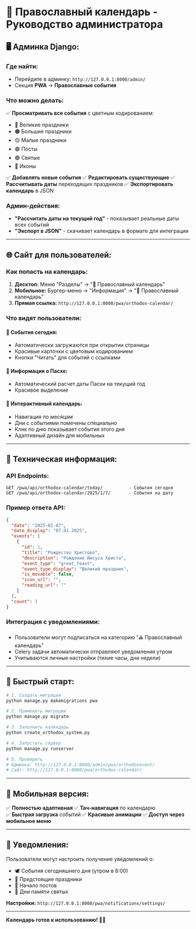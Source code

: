 # 📅 Православный календарь - Руководство администратора

## 🖥️ **Админка Django:**

### **Где найти:**
- Перейдите в админку: `http://127.0.0.1:8000/admin/`
- Секция **PWA** → **Православные события**

### **Что можно делать:**
✅ **Просматривать все события** с цветным кодированием:
- 🔴 Великие праздники 
- 🟠 Большие праздники
- 🟡 Малые праздники  
- 🟣 Посты
- 🟢 Святые
- 🔵 Иконы

✅ **Добавлять новые события**
✅ **Редактировать существующие** 
✅ **Рассчитывать даты** переходящих праздников
✅ **Экспортировать календарь** в JSON

### **Админ-действия:**
- **"Рассчитать даты на текущий год"** - показывает реальные даты всех событий
- **"Экспорт в JSON"** - скачивает календарь в формате для интеграции

---

## 🌐 **Сайт для пользователей:**

### **Как попасть на календарь:**
1. **Десктоп:** Меню "Разделы" → "📅 Православный календарь"
2. **Мобильное:** Бургер-меню → "Информация" → "📅 Православный календарь"
3. **Прямая ссылка:** `http://127.0.0.1:8000/pwa/orthodox-calendar/`

### **Что видят пользователи:**

#### **📅 События сегодня:**
- Автоматически загружаются при открытии страницы
- Красивые карточки с цветовым кодированием
- Кнопки "Читать" для событий с ссылками

#### **🥚 Информация о Пасхе:**
- Автоматический расчет даты Пасхи на текущий год
- Красивое выделение

#### **📆 Интерактивный календарь:**
- Навигация по месяцам
- Дни с событиями помечены специально
- Клик по дню показывает события этого дня
- Адаптивный дизайн для мобильных

---

## 🔧 **Техническая информация:**

### **API Endpoints:**
```
GET /pwa/api/orthodox-calendar/today/          - События сегодня
GET /pwa/api/orthodox-calendar/2025/1/7/       - События на дату
```

### **Пример ответа API:**
```json
{
  "date": "2025-01-07",
  "date_display": "07.01.2025", 
  "events": [
    {
      "id": 1,
      "title": "Рождество Христово",
      "description": "Рождение Иисуса Христа",
      "event_type": "great_feast",
      "event_type_display": "Великий праздник",
      "is_movable": false,
      "icon_url": "",
      "reading_url": ""
    }
  ],
  "count": 1
}
```

### **Интеграция с уведомлениями:**
- Пользователи могут подписаться на категорию "⛪ Православный календарь"
- Celery задачи автоматически отправляют уведомления утром
- Учитываются личные настройки (тихие часы, дни недели)

---

## 🎯 **Быстрый старт:**

```bash
# 1. Создать миграции
python manage.py makemigrations pwa

# 2. Применить миграции  
python manage.py migrate

# 3. Заполнить календарь
python create_orthodox_system.py

# 4. Запустить сервер
python manage.py runserver

# 5. Проверить
# Админка: http://127.0.0.1:8000/admin/pwa/orthodoxevent/
# Сайт: http://127.0.0.1:8000/pwa/orthodox-calendar/
```

---

## 📱 **Мобильная версия:**

✅ **Полностью адаптивная**
✅ **Тач-навигация** по календарю  
✅ **Быстрая загрузка** событий
✅ **Красивые анимации**
✅ **Доступ через мобильное меню**

---

## 🔔 **Уведомления:**

Пользователи могут настроить получение уведомлений о:
- 🕊️ События сегодняшнего дня (утром в 8:00)
- 📅 Предстоящие праздники
- 🙏 Начало постов
- 👼 Дни памяти святых

**Настройки:** `http://127.0.0.1:8000/pwa/notifications/settings/`

---

**Календарь готов к использованию! 🎉⛪**

